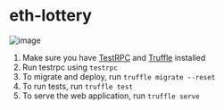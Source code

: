 # eth-lottery

![image](https://cloud.githubusercontent.com/assets/10496851/20247030/5d2e21a4-a9fe-11e6-9698-422681e21aec.png)

1. Make sure you have [TestRPC](https://github.com/ethereumjs/testrpc) and [Truffle](https://github.com/ConsenSys/truffle) installed
2. Run testrpc using `testrpc`
3. To migrate and deploy, run `truffle migrate --reset`
4. To run tests, run `truffle test`
5. To serve the web application, run `truffle serve`
